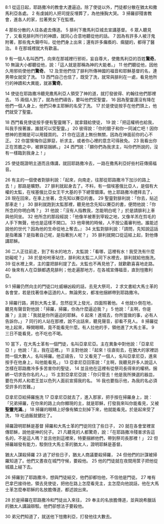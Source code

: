 8:1 從這日起，耶路撒冷的教會大遭逼迫。除了使徒以外，門徒都分散在猶太和撒馬利亞各處。 
2 有虔誠的人把司提反埋葬了，為他捶胸大哭。 
3 掃羅卻殘害教會，進各人的家，拉著男女下在監裡。

4 那些分散的人往各處去傳道。 5 腓利下撒馬利亞城去宣講基督。 6 眾人聽見了，又看見腓利所行的神蹟，就同心合意地聽從他的話。 
7 因為有許多人被汙鬼附著，那些鬼大聲呼叫，從他們身上出來；還有許多癱瘓的、瘸腿的，都得了醫治。 
8 在那城裡就大有歡喜。

9 有一個人名叫西門，向來在那城裡行邪術，妄自尊大，使撒馬利亞的百姓**驚奇**。 10 無論大小都聽從他，說：「這人就是那稱為神的大能者。」 11 他們聽從他，因他久用邪術使他們**驚奇**。 12 及至他們信了腓利所傳神國的福音和耶穌基督的名，連男帶女就受了洗。 13 西門自己也信了，既受了洗，就常與腓利在一處，看見他所行的神蹟和大異能，就甚**驚奇**。

14 使徒在耶路撒冷聽見撒馬利亞人領受了神的道，就打發彼得、約翰往他們那裡去。 15 兩個人到了，就為他們禱告，要叫他們受聖靈， 16 因為聖靈還沒有降在他們一個人身上，他們只奉主耶穌的名受了洗。 17 於是使徒按手在他們頭上，他們就受了聖靈。

18 西門看見使徒按手便有聖靈賜下，就拿錢給使徒， 19 說：「把這權柄也給我，叫我手按著誰，誰就可以受聖靈。」 20 彼得說：「你的銀子和你一同滅亡吧！因你想神的恩賜是可以用錢買的。 21 你在這道上無份無關，因為在神面前你的心不正。 22 你當懊悔你這罪惡，祈求主，或者你心裡的意念可得赦免。 23 我看出你正在苦膽之中，被罪惡捆綁。」 24 西門說：「願你們為我求主，叫你們所說的，沒有一樣臨到我身上！」

25 使徒既證明主道而且傳講，就回耶路撒冷去，一路在撒馬利亞好些村莊傳揚福音。

26 有主的一個使者對腓利說：「起來，向南走，往那從耶路撒冷下加沙的路上去！」那路是曠野。 27 腓利就起身去了。不料，有一個埃塞俄比亞人，是個有大權的太監，在埃塞俄比亞女王干大基的手下總管銀庫。他上耶路撒冷禮拜去了， 28 現在回來，在車上坐著，念先知以賽亞的書。 29 聖靈對腓利說：「你去，貼近那車走！」 30 腓利就跑到太監那裡，聽見他念先知以賽亞的書，便問他說：「你所念的你明白嗎？」 31 他說：「沒有人指教我，怎能明白呢？」於是請腓利上車與他同坐。 32 他所念的那段經說：「他像羊被牽到宰殺之地，又像羊羔在剪毛的人手下無聲，他也是這樣不開口。 33 他卑微的時候，人不按公義審判他。誰能述說他的世代？因為他的生命從地上奪去。』 34 太監對腓利說：「請問，先知說這話是指著誰？是指著自己呢，是指著別人呢？」 35 腓利就開口從這經上起，對他傳講耶穌。

36 二人正往前走，到了有水的地方，太監說：「看哪，這裡有水！我受洗有什麼妨礙呢？」 38 於是吩咐車站住，腓利和太監二人同下水裡去，腓利就給他施洗。 39 從水裡上來，主的靈把腓利提了去。太監也不再見他了，就歡歡喜喜地走路。 40 後來有人在亞鎖都遇見腓利；他走遍那地方，在各城宣傳福音，直到愷撒利亞。

9:1 掃羅仍然向主的門徒口吐威嚇凶殺的話，去見大祭司， 2 求文書給大馬士革的各會堂，若是找著信奉這道的人，無論男女，都准他捆綁帶到耶路撒冷。 

3 掃羅行路，將到大馬士革，忽然從天上發光，四面照著他。 4 他就仆倒在地，聽見有聲音對他說：「掃羅，掃羅，你為什麼逼迫我？」 5 他說：「主啊，你是誰？」主說：「我就是你所逼迫的耶穌。 6 起來！進城去，你所當做的事，必有人告訴你。」 7 同行的人站在那裡，說不出話來，聽見聲音，卻看不見人。 8 掃羅從地上起來，睜開眼睛，竟不能看見什麼。有人拉他的手，領他進了大馬士革。 9 三日不能看見，也不吃也不喝。

10 當下，在大馬士革有一個門徒，名叫亞拿尼亞。主在異象中對他說：「亞拿尼亞！」他說：「主，我在這裡。」 11 主對他說：「起來！往直街去，在猶大的家裡訪問一個大數人，名叫掃羅。他正禱告， 12 又看見了一個人，名叫亞拿尼亞，進來按手在他身上，叫他能看見。」 13 亞拿尼亞回答說：「主啊，我聽見許多人說這人怎樣在耶路撒冷多多苦害你的聖徒， 14 並且他在這裡有從祭司長得來的權柄，捆綁一切求告你名的人。」 15 主對亞拿尼亞說：「你只管去！他是我所揀選的器皿，要在外邦人和君王並以色列人面前宣揚我的名。 16 我也要指示他，為我的名必須受許多的苦難。」

亞拿尼亞給掃羅施洗
17 亞拿尼亞就去了，進入那家，把手按在掃羅身上，說：「兄弟掃羅，在你來的路上向你顯現的主，就是耶穌，打發我來叫你能看見，又被**聖靈充滿**。」 18 掃羅的眼睛上好像有鱗立刻掉下來，他就能看見。於是起來受了洗， 19 吃過飯就健壯了。

掃羅證明耶穌是基督
掃羅和大馬士革的門徒同住了些日子， 20 就在各會堂裡宣傳耶穌，說他是神的兒子。 21 凡聽見的人都驚奇，說：「在耶路撒冷殘害求告這名的，不是這人嗎？並且他到這裡來，特要捆綁他們，帶到祭司長那裡！」 22 但掃羅越發有能力，駁倒住大馬士革的猶太人，證明耶穌是基督。

猶太人謀殺掃羅
23 過了好些日子，猶太人商議要殺掃羅， 24 但他們的計謀被掃羅知道了。他們又晝夜在城門守候，要殺他。 25 他的門徒就在夜間用筐子把他從城牆上縋下去。 

26 掃羅到了耶路撒冷，想與門徒結交，他們卻都怕他，不信他是門徒。 27 唯有巴拿巴接待他，領去見使徒，把他在路上怎麼看見主，主怎麼向他說話，他在大馬士革怎麼奉耶穌的名放膽傳道，都述說出來。 

28 於是掃羅在耶路撒冷和門徒出入來往， 29 奉主的名放膽傳道，並與說希臘話的猶太人講論辯駁。他們卻想法子要殺他。

30 弟兄們知道了，就送他下愷撒利亞，打發他往大數去。
